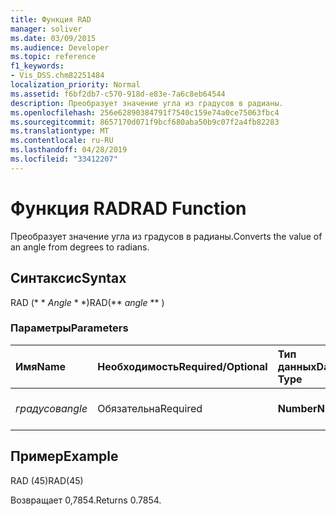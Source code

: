 ```yaml
---
title: Функция RAD
manager: soliver
ms.date: 03/09/2015
ms.audience: Developer
ms.topic: reference
f1_keywords:
- Vis_DSS.chm82251484
localization_priority: Normal
ms.assetid: f6bf2db7-c570-918d-e83e-7a6c8eb64544
description: Преобразует значение угла из градусов в радианы.
ms.openlocfilehash: 256e62890384791f7540c159e74a0ce75063fbc4
ms.sourcegitcommit: 8657170d071f9bcf680aba50b9c07f2a4fb82283
ms.translationtype: MT
ms.contentlocale: ru-RU
ms.lasthandoff: 04/28/2019
ms.locfileid: "33412207"
---
```

# <a name="rad-function"></a><span data-ttu-id="8ffcf-103">Функция RAD</span><span class="sxs-lookup"><span data-stu-id="8ffcf-103">RAD Function</span></span>

<span data-ttu-id="8ffcf-104">Преобразует значение угла из градусов в радианы.</span><span class="sxs-lookup"><span data-stu-id="8ffcf-104">Converts the value of an angle from degrees to radians.</span></span>
  
## <a name="syntax"></a><span data-ttu-id="8ffcf-105">Синтаксис</span><span class="sxs-lookup"><span data-stu-id="8ffcf-105">Syntax</span></span>

<span data-ttu-id="8ffcf-106">RAD (\* \* *Angle* \* \*)</span><span class="sxs-lookup"><span data-stu-id="8ffcf-106">RAD(\*\* *angle* \*\* )</span></span> 
  
### <a name="parameters"></a><span data-ttu-id="8ffcf-107">Параметры</span><span class="sxs-lookup"><span data-stu-id="8ffcf-107">Parameters</span></span>

|<span data-ttu-id="8ffcf-108">**Имя**</span><span class="sxs-lookup"><span data-stu-id="8ffcf-108">**Name**</span></span>|<span data-ttu-id="8ffcf-109">**Необходимость**</span><span class="sxs-lookup"><span data-stu-id="8ffcf-109">**Required/Optional**</span></span>|<span data-ttu-id="8ffcf-110">**Тип данных**</span><span class="sxs-lookup"><span data-stu-id="8ffcf-110">**Data Type**</span></span>|<span data-ttu-id="8ffcf-111">**Описание**</span><span class="sxs-lookup"><span data-stu-id="8ffcf-111">**Description**</span></span>|
|:-----|:-----|:-----|:-----|
| <span data-ttu-id="8ffcf-112">_градусов_</span><span class="sxs-lookup"><span data-stu-id="8ffcf-112">_angle_</span></span> <br/> |<span data-ttu-id="8ffcf-113">Обязательна</span><span class="sxs-lookup"><span data-stu-id="8ffcf-113">Required</span></span>  <br/> |<span data-ttu-id="8ffcf-114">**Number**</span><span class="sxs-lookup"><span data-stu-id="8ffcf-114">**Number**</span></span> <br/> |<span data-ttu-id="8ffcf-115">Угол для преобразования.</span><span class="sxs-lookup"><span data-stu-id="8ffcf-115">The angle to convert.</span></span>  <br/> |
   
## <a name="example"></a><span data-ttu-id="8ffcf-116">Пример</span><span class="sxs-lookup"><span data-stu-id="8ffcf-116">Example</span></span>

<span data-ttu-id="8ffcf-117">RAD (45)</span><span class="sxs-lookup"><span data-stu-id="8ffcf-117">RAD(45)</span></span> 
  
<span data-ttu-id="8ffcf-118">Возвращает 0,7854.</span><span class="sxs-lookup"><span data-stu-id="8ffcf-118">Returns 0.7854.</span></span> 
  

